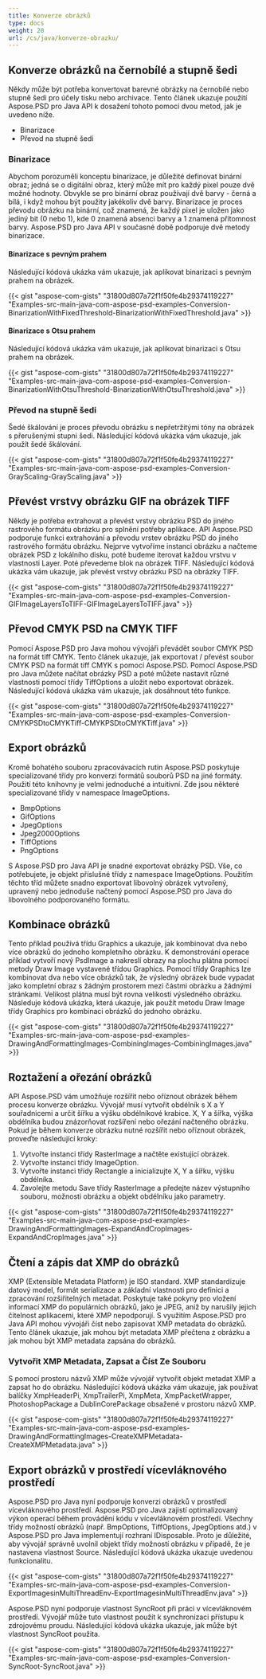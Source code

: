 ```yaml
---
title: Konverze obrázků
type: docs
weight: 20
url: /cs/java/konverze-obrazku/
---
```


## **Konverze obrázků na černobílé a stupně šedi**
Někdy může být potřeba konvertovat barevné obrázky na černobílé nebo stupně šedi pro účely tisku nebo archivace. Tento článek ukazuje použití Aspose.PSD pro Java API k dosažení tohoto pomocí dvou metod, jak je uvedeno níže.

- Binarizace
- Převod na stupně šedi
### **Binarizace**
Abychom porozuměli konceptu binarizace, je důležité definovat binární obraz; jedná se o digitální obraz, který může mít pro každý pixel pouze dvě možné hodnoty. Obvykle se pro binární obraz používají dvě barvy - černá a bílá, i když mohou být použity jakékoliv dvě barvy. Binarizace je proces převodu obrázku na binární, což znamená, že každý pixel je uložen jako jediný bit (0 nebo 1), kde 0 znamená absenci barvy a 1 znamená přítomnost barvy. Aspose.PSD pro Java API v současné době podporuje dvě metody binarizace.
#### **Binarizace s pevným prahem**
Následující kódová ukázka vám ukazuje, jak aplikovat binarizaci s pevným prahem na obrázek.



{{< gist "aspose-com-gists" "31800d807a72f1f50fe4b29374119227" "Examples-src-main-java-com-aspose-psd-examples-Conversion-BinarizationWithFixedThreshold-BinarizationWithFixedThreshold.java" >}}
#### **Binarizace s Otsu prahem**
Následující kódová ukázka vám ukazuje, jak aplikovat binarizaci s Otsu prahem na obrázek.



{{< gist "aspose-com-gists" "31800d807a72f1f50fe4b29374119227" "Examples-src-main-java-com-aspose-psd-examples-Conversion-BinarizationWithOtsuThreshold-BinarizationWithOtsuThreshold.java" >}}
### **Převod na stupně šedi**
Šedé škálování je proces převodu obrázku s nepřetržitými tóny na obrázek s přerušenými stupni šedi. Následující kódová ukázka vám ukazuje, jak použít šedé škálování.



{{< gist "aspose-com-gists" "31800d807a72f1f50fe4b29374119227" "Examples-src-main-java-com-aspose-psd-examples-Conversion-GrayScaling-GrayScaling.java" >}}
## **Převést vrstvy obrázku GIF na obrázek TIFF**
Někdy je potřeba extrahovat a převést vrstvy obrázku PSD do jiného rastrového formátu obrázku pro splnění potřeby aplikace. API Aspose.PSD podporuje funkci extrahování a převodu vrstev obrázku PSD do jiného rastrového formátu obrázku. Nejprve vytvoříme instanci obrázku a načteme obrázek PSD z lokálního disku, poté budeme iterovat každou vrstvu v vlastnosti Layer. Poté převedeme blok na obrázek TIFF. Následující kódová ukázka vám ukazuje, jak převést vrstvy obrázku PSD na obrázky TIFF.



{{< gist "aspose-com-gists" "31800d807a72f1f50fe4b29374119227" "Examples-src-main-java-com-aspose-psd-examples-Conversion-GIFImageLayersToTIFF-GIFImageLayersToTIFF.java" >}}
## **Převod CMYK PSD na CMYK TIFF**
Pomocí Aspose.PSD pro Java mohou vývojáři převádět soubor CMYK PSD na formát tiff CMYK. Tento článek ukazuje, jak exportovat / převést soubor CMYK PSD na formát tiff CMYK s pomocí Aspose.PSD. Pomocí Aspose.PSD pro Java můžete načítat obrázky PSD a poté můžete nastavit různé vlastnosti pomocí třídy TiffOptions a uložit nebo exportovat obrázek. Následující kódová ukázka vám ukazuje, jak dosáhnout této funkce.



{{< gist "aspose-com-gists" "31800d807a72f1f50fe4b29374119227" "Examples-src-main-java-com-aspose-psd-examples-Conversion-CMYKPSDtoCMYKTiff-CMYKPSDtoCMYKTiff.java" >}}
## **Export obrázků**
Kromě bohatého souboru zpracovávacích rutin Aspose.PSD poskytuje specializované třídy pro konverzi formátů souborů PSD na jiné formáty. Použití této knihovny je velmi jednoduché a intuitivní. Zde jsou některé specializované třídy v namespace ImageOptions.

- BmpOptions
- GifOptions
- JpegOptions
- Jpeg2000Options
- TiffOptions
- PngOptions

S Aspose.PSD pro Java API je snadné exportovat obrázky PSD. Vše, co potřebujete, je objekt příslušné třídy z namespace ImageOptions. Použitím těchto tříd můžete snadno exportovat libovolný obrázek vytvořený, upravený nebo jednoduše načtený pomocí Aspose.PSD pro Java do libovolného podporovaného formátu.
## **Kombinace obrázků**
Tento příklad používá třídu Graphics a ukazuje, jak kombinovat dva nebo více obrázků do jednoho kompletního obrázku. K demonstrování operace příklad vytvoří nový PsdImage a nakreslí obrazy na plochu plátna pomocí metody Draw Image vystavené třídou Graphics. Pomocí třídy Graphics lze kombinovat dva nebo více obrázků tak, že výsledný obrázek bude vypadat jako kompletní obraz s žádným prostorem mezi částmi obrázku a žádnými stránkami. Velikost plátna musí být rovna velikosti výsledného obrázku. Následuje kódová ukázka, která ukazuje, jak použít metodu Draw Image třídy Graphics pro kombinaci obrázků do jednoho obrázku.



{{< gist "aspose-com-gists" "31800d807a72f1f50fe4b29374119227" "Examples-src-main-java-com-aspose-psd-examples-DrawingAndFormattingImages-CombiningImages-CombiningImages.java" >}}
## **Roztažení a ořezání obrázků**
API Aspose.PSD vám umožňuje rozšířit nebo oříznout obrázek během procesu konverze obrázku. Vývojář musí vytvořit obdélník s X a Y souřadnicemi a určit šířku a výšku obdélníkové krabice. X, Y a šířka, výška obdélníka budou znázorňovat rozšíření nebo ořezání načteného obrázku. Pokud je během konverze obrázku nutné rozšířit nebo oříznout obrázek, proveďte následující kroky:

1. Vytvořte instanci třídy RasterImage a načtěte existující obrázek.
1. Vytvořte instanci třídy ImageOption.
1. Vytvořte instanci třídy Rectangle a inicializujte X, Y a šířku, výšku obdélníka.
1. Zavolejte metodu Save třídy RasterImage a předejte název výstupního souboru, možnosti obrázku a objekt obdélníku jako parametry.

{{< gist "aspose-com-gists" "31800d807a72f1f50fe4b29374119227" "Examples-src-main-java-com-aspose-psd-examples-DrawingAndFormattingImages-ExpandAndCropImages-ExpandAndCropImages.java" >}}
## **Čtení a zápis dat XMP do obrázků**
XMP (Extensible Metadata Platform) je ISO standard. XMP standardizuje datový model, formát serializace a základní vlastnosti pro definici a zpracování rozšiřitelných metadat. Poskytuje také pokyny pro vložení informací XMP do populárních obrázků, jako je JPEG, aniž by narušily jejich čitelnost aplikacemi, které XMP nepodporují. S využitím Aspose.PSD pro Java API mohou vývojáři číst nebo zapisovat XMP metadata do obrázků. Tento článek ukazuje, jak mohou být metadata XMP přečtena z obrázku a jak mohou být XMP metadata zapsána do obrázků.
### **Vytvořit XMP Metadata, Zapsat a Číst Ze Souboru**
S pomocí prostoru názvů XMP může vývojář vytvořit objekt metadat XMP a zapsat ho do obrázku. Následující kódová ukázka vám ukazuje, jak používat balíčky XmpHeaderPi, XmpTrailerPi, XmpMeta, XmpPacketWrapper, PhotoshopPackage a DublinCorePackage obsažené v prostoru názvů XMP.



{{< gist "aspose-com-gists" "31800d807a72f1f50fe4b29374119227" "Examples-src-main-java-com-aspose-psd-examples-DrawingAndFormattingImages-CreateXMPMetadata-CreateXMPMetadata.java" >}}
## **Export obrázků v prostředí vícevláknového prostředí**
Aspose.PSD pro Java nyní podporuje konverzi obrázků v prostředí vícevláknového prostředí. Aspose.PSD pro Java zajistí optimalizovaný výkon operací během provádění kódu v vícevláknovém prostředí. Všechny třídy možností obrázků (např. BmpOptions, TiffOptions, JpegOptions atd.) v Aspose.PSD pro Java implementují rozhraní IDisposable. Proto je důležité, aby vývojář správně uvolnil objekt třídy možností obrázku v případě, že je nastavena vlastnost Source. Následující kódová ukázka ukazuje uvedenou funkcionalitu.



{{< gist "aspose-com-gists" "31800d807a72f1f50fe4b29374119227" "Examples-src-main-java-com-aspose-psd-examples-Conversion-ExportImagesinMultiThreadEnv-ExportImagesinMultiThreadEnv.java" >}}



Aspose.PSD nyní podporuje vlastnost SyncRoot při práci v vícevláknovém prostředí. Vývojář může tuto vlastnost použít k synchronizaci přístupu k zdrojovému proudu. Následující kódová ukázka ukazuje, jak může být vlastnost SyncRoot použita.



{{< gist "aspose-com-gists" "31800d807a72f1f50fe4b29374119227" "Examples-src-main-java-com-aspose-psd-examples-Conversion-SyncRoot-SyncRoot.java" >}}
